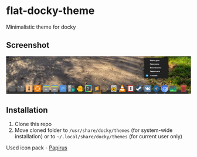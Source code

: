 # flat-docky-theme
Minimalistic theme for docky

## Screenshot
![Screenshot](/screenshot.png)

## Installation
1. Clone this repo
2. Move cloned folder to `/usr/share/docky/themes` (for system-wide installation) or to `~/.local/share/docky/themes` (for current user only)

Used icon pack - [Papirus](https://github.com/PapirusDevelopmentTeam/papirus-icon-theme)
